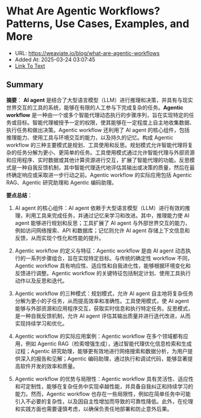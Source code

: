 # What Are Agentic Workflows? Patterns, Use Cases, Examples, and More
- URL: https://weaviate.io/blog/what-are-agentic-workflows
- Added At: 2025-03-24 03:07:45
- [Link To Text](2025-03-24-what-are-agentic-workflows-patterns,-use-cases,-examples,-and-more_raw.md)

## Summary
**摘要**：
**AI agent** 是结合了大型语言模型（LLM）进行推理和决策，并具有与现实世界交互的工具的系统，能够在有限的人工参与下完成复杂的任务。**Agentic workflow** 是一种由一个或多个智能代理动态执行的步骤序列，旨在实现特定的任务或目标。智能代理被授予一定的权限，使其能够在一定程度上自主地收集数据、执行任务和做出决策。Agentic workflow 还利用了 AI agent 的核心组件，包括推理能力、使用工具与环境交互的能力，以及持久的记忆。构成 Agentic workflow 的三种主要模式是规划、工具使用和反思。规划模式允许智能代理将复杂的任务分解为更小、更简单的任务。工具使用模式通过允许智能代理与外部资源和应用程序、实时数据或其他计算资源进行交互，扩展了智能代理的功能。反思模式是一种自我反馈机制，其中智能代理迭代地评估其输出或决策的质量，然后在最终确定响应或采取进一步行动之前。Agentic workflow 的实际应用包括 Agentic RAG、Agentic 研究助理和 Agentic 编码助理。

**要点总结**：

1.  AI agent 的核心组件：AI agent 依赖于大型语言模型（LLM）进行有效的推理，利用工具来完成任务，并通过记忆来学习和改进。其中，推理能力使 AI agent 能够进行规划和反思；工具扩展了 AI agent 与外部世界交互的能力，例如访问网络搜索、API 和数据库；记忆则允许 AI agent 存储上下文信息和反馈，从而实现个性化和性能的提升。

2.  Agentic workflow 的定义与特征：Agentic workflow 是由 AI agent 动态执行的一系列步骤组合，旨在实现特定目标。与传统的确定性 workflow 不同，Agentic workflow 具有响应性、适应性和自我进化性，能够根据环境变化和反馈进行调整。Agentic workflow 的关键特征包括制定计划、使用工具执行动作以及反思和迭代。

3.  Agentic workflow 的三种模式：规划模式，允许 AI agent 自主地将复杂任务分解为更小的子任务，从而提高效率和准确性。工具使用模式，使 AI agent 能够与外部资源和应用程序交互，获取实时信息和执行特定任务。反思模式，是一种自我反馈机制，允许 AI agent 评估其输出质量并进行迭代改进，从而实现持续学习和优化。

4.  Agentic workflow 的实际应用案例：Agentic workflow 在多个领域都有应用，例如 Agentic RAG（检索增强生成），通过智能代理优化信息检索和生成过程；Agentic 研究助理，能够更有效地进行网络搜索和数据分析，为用户提供深入的报告和见解；Agentic 编码助理，通过执行和调试代码，能够显著提高软件开发的效率和质量。

5.  Agentic workflow 的优势与局限性：Agentic workflow 具有灵活性、适应性和可定制性，能够在复杂任务中实现卓越性能，并具备自我纠正和持续学习的能力。然而，Agentic workflow 也存在一些局限性，例如在简单任务中可能引入不必要的复杂性，以及因自主性增加而导致的可靠性降低。此外，在伦理和实践方面也需要谨慎考虑，以确保负责任地部署和防止意外后果。

